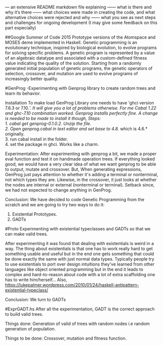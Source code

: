 — an extensive README markdown file explaining
—— what is there and why it’s there
—— what choices were made in creating the code, and what alternative
choices were rejected and why
—— what you see as next steps and challenges for ongoing development
(I may give some feedback on this part especially)

##Google Summer of Code 2015
Prototype versions of the Atomspace and MOSES deme implemented in Haskell.
Genetic programming is an evolutionary technique, inspired by biological evolution, to evolve programs for solving specific problems. A genetic program is represented by a value of an algebraic datatype and associated with a custom-defined fitness value indicating the quality of the solution. Starting from a randomly generated initial population of genetic programs, the genetic operators of selection, crossover, and mutation are used to evolve programs of increasingly better quality.

#GenProg
-Experimenting with Genprog library to create random trees and learn its behavior.

Installation
To make load GenProg Library one needs to have 'ghci version 7.6.3 or 7.10.*'. It will give you a lot of problems otherwise. For me Cabal 1.22 and ghc-7.10 combination worked. Genprog installs perfectly fine. A change is needed to be made to install it though, Steps:
<br>1. cabal get genprog-0.1.0.2. Unzip the file.
<br>2. Open genprog.cabal in text editor and set base to 4.8.* which is 4.6.* originally.
<br>3. run cabal install in the folder.
<br>4. set the package in ghci. Works like a charm.

Experimentation:
After experimenting with genprog a bit, we made a proper eval function and test it on handmade operation trees. If everything looked good, we would have a very clear idea of what we want genprog to be able to output, mutate and crossover. But, When generating expressions, GenProg just pays attention to whether it's adding a terminal or nonterminal, not which types they are. Likewise, in the crossover, it just looks at whether the nodes are internal or external (nonterminal or terminal).
Setback since, we had not expected to change anything in GenProg.

Conclusion: We have decided to code Genetic Programming from the scratch and we are going to try two ways to do it:
1. Existential Prototypes.
2. GADTs

#Proto
Experimenting with existential typeclasses and GADTs so that we can make valid trees.

After experimenting it was found that dealing with existentials is weird in a way. The thing about existentials is that one has to work really hard to get something usable and useful but in the end one gets something that could be done exactly the same with just normal data types. Typically people try to use existentials to port over design intuitions they've learned from other languages like object oriented programming but in the end it leads to complex and hard-to-reason about code with a lot of extra scaffolding one has to write him/herself...
Also, https://lukepalmer.wordpress.com/2010/01/24/haskell-antipattern-existential-typeclass/ 

Conclusion: We turn to GADTs

#ExprGADT.hs
After all the experimentation, GADT is the correct approach to build valid trees. 


Things done:
Generation of valid of trees with random nodes i.e random generation of population.

Things to be done:
Crossover, mutation and fitness function.

